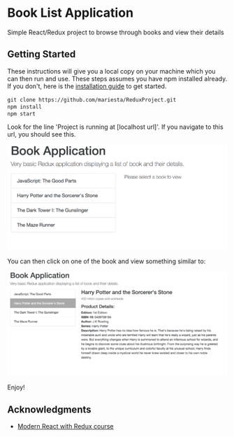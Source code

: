 # Book List Application
Simple React/Redux project to browse through books and view their details

## Getting Started

These instructions will give you a local copy on your machine which you can then run and use. These steps assumes you have npm installed already. If you don't, here is the [installation guide](https://docs.npmjs.com/getting-started/installing-node) to get started.

```
git clone https://github.com/mariesta/ReduxProject.git
npm install
npm start
```

Look for the line 'Project is running at [localhost url]'. If you navigate to this url, you should see this.

<img src="images/BookApplication - FirstView.png" width="550">

You can then click on one of the book and view something similar to:

<img src="images/BookApplication - SecondView.png" width="550">

Enjoy!


## Acknowledgments
* [Modern React with Redux course](https://www.udemy.com/react-redux/learn/v4/overview)

